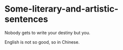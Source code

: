 # Some-literary-and-artistic-sentences

Nobody gets to write your destiny but you.

English is not so good, so in Chinese.

